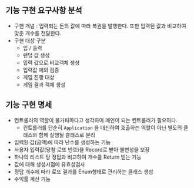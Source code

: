 ## 기능 구현 요구사항 분석

- 구현 개념 : 입력되는 돈의 값에 따라 복권을 발행한다. 또한 입력된 값과 비교하여 맞춘 개수를 전달한다.
- 구현 대상 구분
    - 입 / 출력
    - 랜덤 값 생성
    - 입력 값으로 비교객체 생성
    - 입력값 예외 검증
    - 게임 진행 대상
    - 게임 결과 객체 생성

## 기능 구현 명세

- 컨트롤러의 역할이 불가피하다고 생각하여 메인이 되는 컨트롤러가 필요하다.
    - 컨트롤러를 단순히 `Application` 을 대신하여 호출하는 역할이 아닌 별도의 클래스와 함께 실행될 클래스로 분리
- 입력된 값(금액)에 따라 난수를 생성하는 기능
- 사용자 입력값(당첨 로또 번호)을 Record로 받아 불변성을 보장
- 하나의 리스트 당 정답과 비교하여 개수를 Return 받는 기능
- 값에 대해 생성시점에 유효성검사
- 정답 개수에 따라 로또 결과를 Enum형태로 관리하는 클래스 생성
- 수익률 계산 기능